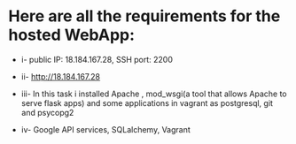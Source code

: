 # **Here are all the requirements for the hosted WebApp**:

* i- public IP: 18.184.167.28, SSH port: 2200

* ii- http://18.184.167.28

* iii- In this task i installed Apache , mod_wsgi(a tool that allows Apache to serve flask apps) and some applications
  in vagrant as postgresql, git and psycopg2

* iv- Google API services, SQLalchemy, Vagrant

